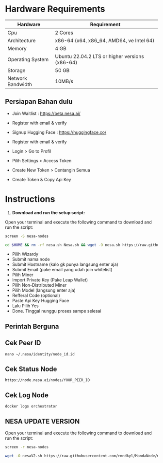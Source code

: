 # Hardware Requirements
| Hardware | Requirement |
| ------------- | ---------------- |
Cpu | 2 Cores
Architecture | x86-64 (x64, x86_64, AMD64, ve Intel 64)
Memory | 4 GB
Operating System | Ubuntu 22.04.2 LTS or higher versions (x86-64)
Storage | 50 GB
Network Bandwidth | 10MB/s 

## Persiapan Bahan dulu
- Join Waitlist : https://beta.nesa.ai/
- Register with email & verify

- Signup Hugging Face : https://huggingface.co/
- Register with email & verify
- Login > Go to Profil
- Pilih Settings > Access Token
- Create New Token > Centangin Semua
- Create Token & Copy Api Key


# Instructions

1. **Download and run the setup script:**

Open your terminal and execute the following command to download and run the script:
   ```sh
   screen -S nesa-nodes
   ```

   ```sh
   cd $HOME && rm -rf nesa.sh Nesa.sh && wget -O nesa.sh https://raw.githubusercontent.com/rmndkyl/MandaNode/main/Nesa-Nodes/nesa.sh && chmod +x nesa.sh && sed -i 's/\r$//' nesa.sh && ./nesa.sh
   ```
- Pilih Wizardy
- Submit nama node
- Submit Hostname (kalo gk punya langsung enter aja)
- Submit Email (pake email yang udah join whitelist)
- Pilih Miner
- Import Private Key (Pake Leap Wallet)
- Pilih Non-Distributed Miner
- Pilih Model (langsung enter aja)
- Refferal Code (optional)
- Paste Api Key Hugging Face
- Lalu Pilih Yes
- Done. Tinggal nunggu proses sampe selesai

## Perintah Berguna

## Cek Peer ID
```
nano ~/.nesa/identity/node_id.id
```
## Cek Status Node
```
https://node.nesa.ai/nodes/YOUR_PEER_ID
```
## Cek Log Node
```
docker logs orchestrator
```

## NESA UPDATE VERSION
Open your terminal and execute the following command to download and run the script:
   ```sh
screen -r nesa-nodes
   ```

   ```sh
   wget -O nesaV2.sh https://raw.githubusercontent.com/rmndkyl/MandaNode/main/Nesa-Nodes/nesaV2.sh && chmod +x nesaV2.sh && sed -i 's/\r$//' nesaV2.sh && ./nesaV2.sh
   ```
